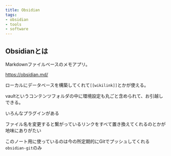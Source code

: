 ```yaml
---
title: Obsidian
tags:
- obsidian
- tools
- software
---
```


## Obsidianとは

Markdownファイルベースのメモアプリ。

https://obsidian.md/

ローカルにデータベースを構築してくれて`[[wikilink]]`とかが使える。

vaultというコンテンツフォルダの中に環境設定も丸ごと含められて、お引越しできる。

いろんなプラグインがある

ファイル名を変更すると繋がっているリンクをすべて置き換えてくれるのとかが地味にありがたい

このノート用に使っているのは今の所定期的にGitでプッシュしてくれる`obsidian-git`のみ

